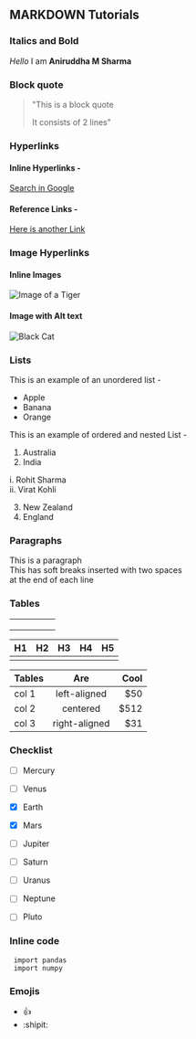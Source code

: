 ## MARKDOWN Tutorials

### Italics and Bold

_Hello_ I am **Aniruddha M Sharma**

### Block quote

> "This is a block quote
>
>It consists of 2 lines"

### Hyperlinks

#### Inline Hyperlinks -

[Search in Google](https://www.google.com)

#### Reference Links -

[Here is another Link][Search]

[Search]: https://www.google.com

### Image Hyperlinks

#### Inline Images

![Image of a Tiger](https://upload.wikimedia.org/wikipedia/commons/5/56/Tiger.50.jpg)

#### Image with Alt text  

![Black Cat][black]

[black]: https://upload.wikimedia.org/wikipedia/commons/a/a3/81_INF_DIV_SSI.jpg

### Lists

This is an example of an unordered list -
* Apple
* Banana
* Orange

This is an example of ordered and nested List -
1. Australia
2. India

 i. Rohit Sharma  
 ii. Virat Kohli

3. New Zealand
4. England

### Paragraphs

This is a paragraph  
This has soft breaks inserted with two spaces  
at the end of each line

### Tables

|   |   |   |   |   |
|---|---|---|---|---|
|   |   |   |   |   |
|   |   |   |   |   |
|   |   |   |   |   |

|H1   |H2   |H3   |H4   |H5   |
|---|---|---|---|---|
|   |   |   |   |   |

| Tables   |      Are      |  Cool |
|----------|:-------------:|------:|
| col 1 |  left-aligned | $50 |
| col 2 |    centered   |   $512 |
| col 3 | right-aligned |    $31 |

### Checklist

- [ ] Mercury
- [ ] Venus
- [x] Earth
- [x] Mars
- [ ] Jupiter
- [ ] Saturn
- [ ] Uranus
- [ ] Neptune
- [ ] Pluto



### Inline code

```
 import pandas  
 import numpy

```

### Emojis

* :+1:
* :shipit:
